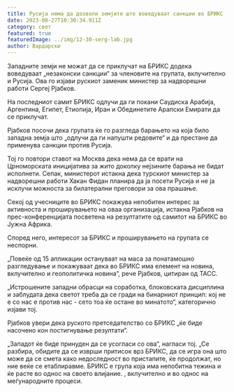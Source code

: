 ```yaml
---
title: Русија нема да дозволи земјите што воведуваат санкции во БРИКС
date: 2023-08-27T10:30:34.911Z
category: свет
featured: true
featuredImage: ../img/12-30-serg-lab.jpg
author: Вардарски
---
```

Западните земји не можат да се приклучат на БРИКС додека воведуваат „незаконски санкции“ за членовите на групата, вклучително и Русија. Ова го изјави рускиот заменик министер за надворешни работи Сергеј Рјабков.

На последниот самит БРИКС одлучи да ги покани Саудиска Арабија, Аргентина, Египет, Етиопија, Иран и Обединетите Арапски Емирати да се приклучат.

Рјабков посочи дека групата ќе го разгледа барањето на која било западна земја што „одлучи да ги напушти редовите“ и да престане да применува санкции против Русија.

Тој го повтори ставот на Москва дека нема да се врати на Црноморската иницијатива за жито доколку нејзините барања не бидат исполнети. Сепак, министерот истакна дека турскиот министер за надворешни работи Хакан Фидан планира да ја посети Русија и не ја исклучи можноста за билатерални преговори за ова прашање.

Секој од учесниците во БРИКС покажува непобитен интерес за активноста и проширувањето на оваа организација, истакна Рјабков на прес-конференцијата посветена на резултатите од самитот на БРИКС во Јужна Африка.

Според него, интересот за БРИКС и проширувањето на групата се неспорни.

„Повеќе од 15 апликации остануваат на маса за понатамошно разгледување и покажуваат дека во БРИКС има елемент на новина, вклучително и геополитичка новина“, рече Рјабков, цитиран од ТАСС.

„Истрошените западни обрасци на соработка, блоковската дисциплина и заблудата дека светот треба да се гради на бинарниот принцип: кој не е со нас е против нас - сето тоа ќе остане во минатото“, категорично изјави тој.

Рјабков увери дека руското претседателство со БРИКС „ќе биде насочено кон постигнување резултати“.

„Западот ќе биде принуден да се усогласи со ова“, нагласи тој. „Се разбира, обидите да се изврши притисок врз БРИКС, да се игра она што може да се смета како недоследност во пристапите, ќе продолжат, но ние веќе се етаблиравме. БРИКС е група која има непобитна тежина и ќе расте во однос на своето влијание. , вклучително и во однос на меѓународните процеси.